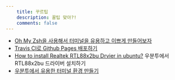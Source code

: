 ```yaml
---
    title: 꾸르팁
    description: 꿀팁 맞아?!
    comments: false
---
```


- [Oh My Zsh을 사용해서 터미널을 유용하고 이쁘게 만들어보자](os/mac/use-oh-my-zsh-to-make-the-terminal-useful-and-beautiful.html)
- [Travis CI로 Github Pages 배포하기](common/deploying-github-pages-with-travis-ci.html)
- [How to install Realtek RTL88x2bu Drvier in ubuntu?](os/linux/rtl88x2bu.html)
  우분투에서 RTL88x2bu 드라이버 설치하기  
- [우분투에서 유용한 터미널 환경 만들기](os/linux/to-make-useful-terminal-on-ubuntu.html)
